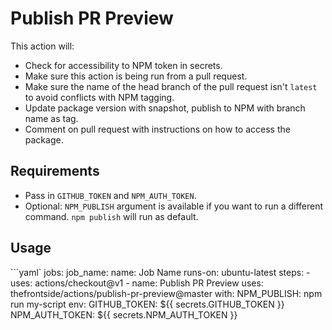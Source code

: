 # Publish PR Preview
This action will:
- Check for accessibility to NPM token in secrets.
- Make sure this action is being run from a pull request.
- Make sure the name of the head branch of the pull request isn't `latest` to avoid conflicts with NPM tagging.
- Update package version with snapshot, publish to NPM with branch name as tag.
- Comment on pull request with instructions on how to access the package.

## Requirements
- Pass in `GITHUB_TOKEN` and `NPM_AUTH_TOKEN`.
- Optional: `NPM_PUBLISH` argument is available if you want to run a different command. `npm publish` will run as default.

## Usage
```yaml`
jobs:
  job_name:
    name: Job Name
    runs-on: ubuntu-latest
    steps:
    - uses: actions/checkout@v1
    - name: Publish PR Preview
      uses: thefrontside/actions/publish-pr-preview@master
      with:
        NPM_PUBLISH: npm run my-script
      env:
        GITHUB_TOKEN: ${{ secrets.GITHUB_TOKEN }}
        NPM_AUTH_TOKEN: ${{ secrets.NPM_AUTH_TOKEN }}
```
